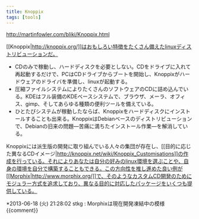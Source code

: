 ```yaml
---
title: Knoppix
tags: [tools]
---
```


http://martinfowler.com/bliki/Knoppix.html

[[Knoppix|http://knoppix.org/]]はおもしろい特徴をたくさん備えたlinuxディストリビューションだ。

* CDのみで稼動し、ハードディスクを必要としない。CDをドライブに入れて再起動するだけで、PCはCDドライブからブートを開始し、Knoppixがハードウェアのドライバを準備し、linuxが起動する。
* 圧縮ファイルシステムによりたくさんのソフトウェアのCDに詰め込んでいる。KDEはフル装備のKDEベースシステムで、ブラウザ、メーラ、オフィス、gimp、そしてあらゆる種類の便利ツールを備えている。
* ひとたびシステムが稼動したならば、Knoppixをハードディスクにインストールすることも出来る。KnoppixはDebianベースのディストリビューションで、Debianの旧来の問題—苦痛に満ちたインストール作業—を解消している。

Knoppixには派生版の開発に取り組んでいる人々の集団が存在し、[[目的に応じた異なるCDイメージ|http://knoppix.net/wiki/Knoppix_Customisations]]の作成を行っている。それによりあなたは自分の好みのlinux環境を選ぶことや、自身の環境を自分で構築することもできる。この方向性を推し進めた良い例が[[Morphix|http://www.morphix.org/]]で、そのようなカスタムCD開発のためにモジュラー方式を追求しており、異なる目的に対応したパッケージをいくつも提供している。

*2013-06-18 (火) 21:28:02 stkg : Morphixは現在開発凍結中の模様
{{comment}}
